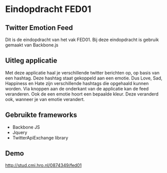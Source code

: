 Eindopdracht FED01
==================
Twitter Emotion Feed
--------------
Dit is de eindopdracht van het vak FED01. Bij deze eindopdracht is gebruik gemaakt van Backbone.js

Uitleg applicatie
--------------
Met deze applicatie haal je verschillende twitter berichten op, op basis van een hashtag. Deze hashtag staat gekoppeld aan een emotie. Dus Love, Sad, Happiness en Hate zijn verschillende hashtags die opgehaald kunnen worden. Via knoppen aan de onderkant van de applicatie kan de feed veranderen. Ook de een emotie hoort een bepaalde kleur. Deze veranderd ook, wanneer je van emotie verandert.

Gebruikte frameworks
--------------
- Backbone JS
- Jquery
- TwitterApiExchange library

Demo
--------------
http://stud.cmi.hro.nl/0874349/fed01